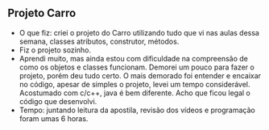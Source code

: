 ## Projeto Carro

- O que fiz: criei o projeto do Carro utilizando tudo que vi nas aulas dessa semana, classes atributos, construtor, métodos.
- Fiz o projeto sozinho.
- Aprendi muito, mas ainda estou com dificuldade na compreensão de como os objetos e classes funcionam. Demorei um pouco para fazer o projeto, porém deu tudo certo. O mais demorado foi entender e encaixar no código, apesar de simples o projeto, levei um tempo considerável. Acostumado com c/c++, java é bem diferente. Acho que ficou legal o código que desenvolvi.
- Tempo: juntando leitura da apostila, revisão dos vídeos e programação foram umas 6 horas.